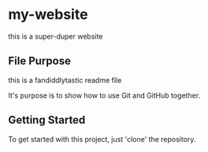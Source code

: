 # my-website

this is a super-duper website

## File Purpose

this is a fandiddlytastic readme file

It's purpose is to show how to use Git and GitHub together.

## Getting Started

To get started with this project, just 'clone' the repository.
